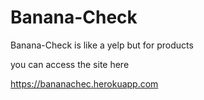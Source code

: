 # Banana-Check
Banana-Check is like a yelp but for products

you can access the site here

https://bananachec.herokuapp.com
